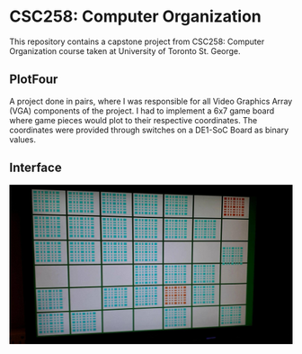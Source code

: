 # CSC258: Computer Organization

This repository contains a capstone project from CSC258: Computer Organization course taken at University of Toronto St. George.

## PlotFour
A project done in pairs, where I was responsible for all Video Graphics Array (VGA) components of the project. I had to implement a 6x7 game board where game pieces would plot to their respective coordinates. The coordinates were provided through switches on a DE1-SoC Board as binary values.

## Interface
![PlotFour](PlotFour/plotFour.jpg)
